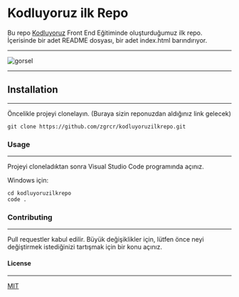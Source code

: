 # Kodluyoruz ilk Repo
Bu repo [Kodluyoruz](https://kodluyoruz.org/) Front End Eğitiminde oluşturduğumuz ilk repo. İçerisinde bir adet README dosyası, bir adet index.html barındırıyor.

---
![gorsel](https://imgyukle.com/f/2022/10/15/n4Mqpf.jpg)

---

## Installation
---
Öncelikle projeyi clonelayın. (Buraya sizin reponuzdan aldığınız link gelecek)
```
git clone https://github.com/zgrcr/kodluyoruzilkrepo.git
```
### Usage
---
Projeyi cloneladıktan sonra Visual Studio Code programında açınız.

Windows için:

```
cd kodluyoruzilkrepo
code .
```
### Contributing
---
Pull requestler kabul edilir. Büyük değişiklikler için, lütfen önce neyi değiştirmek istediğinizi tartışmak için bir konu açınız.

#### License
---
[MIT](https://choosealicense.com/licenses/mit/)

